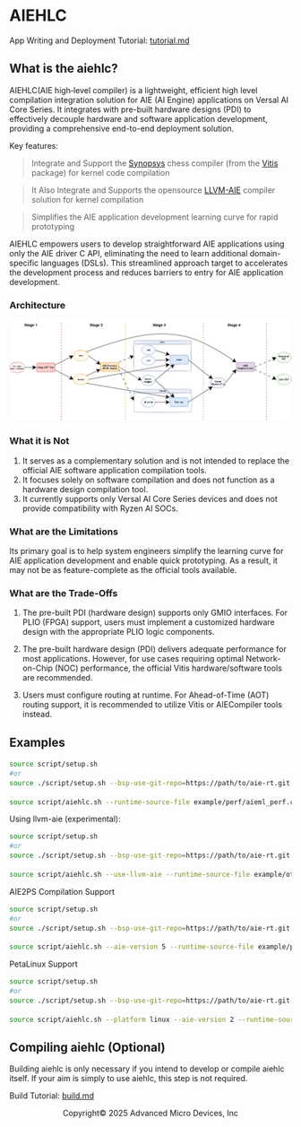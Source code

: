 # AIEHLC

App Writing and Deployment Tutorial: [tutorial.md](tutorial/tutorial.md)

## What is the aiehlc?

AIEHLC(AIE high‑level compiler) is a lightweight, efficient high level compilation integration solution for AIE (AI Engine) applications on Versal AI Core Series. It integrates with pre-built hardware designs (PDI) to effectively decouple hardware and software application development, providing a comprehensive end-to-end deployment solution.

Key features:

> Integrate and Support the [Synopsys](https://www.synopsys.com/) chess compiler (from the [Vitis](https://www.amd.com/en/products/software/adaptive-socs-and-fpgas/vitis.html) package) for kernel code compilation

> It Also Integrate and Supports the opensource [LLVM-AIE](https://github.com/Xilinx/llvm-aie) compiler solution for kernel compilation

> Simplifies the AIE application development learning curve for rapid prototyping


AIEHLC empowers users to develop straightforward AIE applications using only the AIE driver C API, eliminating the need to learn additional domain-specific languages (DSLs). This streamlined approach target to accelerates the development process and reduces barriers to entry for AIE application development.

### Architecture

![architecture diagram](doc/diagram/architecture.png)

### What it is Not

1. It serves as a complementary solution and is not intended to replace the official AIE software application compilation tools.
2. It focuses solely on software compilation and does not function as a hardware design compilation tool.
3. It currently supports only Versal AI Core Series devices and does not provide compatibility with Ryzen AI SOCs.

### What are the Limitations

Its primary goal is to help system engineers simplify the learning curve for AIE application development and enable quick prototyping. As a result, it may not be as feature-complete as the official tools available.

### What are the Trade-Offs

1. The pre-built PDI (hardware design) supports only GMIO interfaces. For PLIO (FPGA) support, users must implement a customized hardware design with the appropriate PLIO logic components.

2. The pre-built hardware design (PDI) delivers adequate performance for most applications. However, for use cases requiring optimal Network-on-Chip (NOC) performance, the official Vitis hardware/software tools are recommended.

3. Users must configure routing at runtime. For Ahead-of-Time (AOT) routing support, it is recommended to utilize Vitis or AIECompiler tools instead.


## Examples

```bash
source script/setup.sh
#or
source ./script/setup.sh --bsp-use-git-repo=https://path/to/aie-rt.git

source script/aiehlc.sh --runtime-source-file example/perf/aieml_perf.cc 
```

Using llvm-aie (experimental):

```bash
source script/setup.sh
#or
source ./script/setup.sh --bsp-use-git-repo=https://path/to/aie-rt.git

source script/aiehlc.sh --use-llvm-aie --runtime-source-file example/other/multikernel.cc
```

AIE2PS Compilation Support

```bash
source script/setup.sh
#or
source ./script/setup.sh --bsp-use-git-repo=https://path/to/aie-rt.git

source script/aiehlc.sh --aie-version 5 --runtime-source-file example/perf/aieml_perf.cc
```

PetaLinux Support

```bash
source script/setup.sh
#or
source ./script/setup.sh --bsp-use-git-repo=https://path/to/aie-rt.git

source script/aiehlc.sh --platform linux --aie-version 2 --runtime-source-file tutorial/example.cpp
```

## Compiling aiehlc (Optional)

Building aiehlc is only necessary if you intend to develop or compile aiehlc itself. If your aim is simply to use aiehlc, this step is not required.

Build Tutorial: [build.md](doc/build.md)

<p align="center">Copyright&copy; 2025 Advanced Micro Devices, Inc</p>
